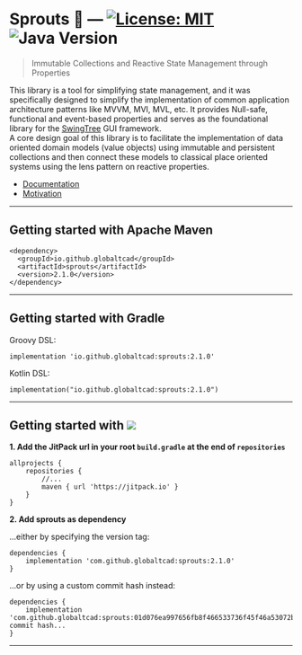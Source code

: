 
# Sprouts :seedling: — [![License: MIT](https://img.shields.io/badge/License-MIT-yellow.svg)](https://opensource.org/licenses/MIT) ![Java Version](https://img.shields.io/static/v1.svg?label=Java&message=8%2B&color=blue) #

> Immutable Collections and Reactive State Management through Properties

This library is a tool for simplifying state management, and it was specifically designed
to simplify the implementation of common application architecture patterns like MVVM, MVI, MVL, etc. 
It provides Null-safe, functional and event-based properties and
serves as the foundational library for the [SwingTree](https://github.com/globaltcad/swing-tree)
GUI framework.<br>
A core design goal of this library is to facilitate the implementation of
data oriented domain models (value objects) using immutable and
persistent collections and then connect these models to classical place oriented 
systems using the lens pattern on reactive properties.

- [Documentation](https://globaltcad.github.io/sprouts/)
- [Motivation](docs/markdown/Motivation.md)

---
## Getting started with Apache Maven ##

```
<dependency>
  <groupId>io.github.globaltcad</groupId>
  <artifactId>sprouts</artifactId>
  <version>2.1.0</version>
</dependency>
```

---

## Getting started with Gradle ##
Groovy DSL:
```
implementation 'io.github.globaltcad:sprouts:2.1.0'
```
Kotlin DSL:
```
implementation("io.github.globaltcad:sprouts:2.1.0")
```
---

## Getting started with [![](https://jitpack.io/v/globaltcad/sprouts.svg)](https://jitpack.io/#globaltcad/sprouts) ##
**1. Add the JitPack url in your root `build.gradle` at the end of `repositories`**
```
allprojects {
	repositories {
		//...
		maven { url 'https://jitpack.io' }
	}
}
```
**2. Add sprouts as dependency**

...either by specifying the version tag:
```
dependencies {
	implementation 'com.github.globaltcad:sprouts:2.1.0'
}
```
...or by using a custom commit hash instead:
```
dependencies {
	implementation 'com.github.globaltcad:sprouts:01d076ea997656fb8f466533736f45f46a53072b'//Any commit hash...
}
```
---

